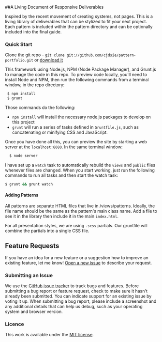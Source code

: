 ##A Living Document of Responsive Deliverables

Inspired by the recent movement of creating systems, not pages. This is a living library of deliverables that can be stylized to fit your next project. Each pattern is included within the pattern directory and can be optionally included into the final guide. 

### Quick Start

Clone the git repo - `git clone git://github.com/cjdsie/pattern-portfolio.git` or [download it](https://github.com/cjdsie/pattern-portfolio/zipball/master)

This framework using Node.js, NPM (Node Package Manager), and Grunt.js to manage the code in this repo. To preview code locally, you'll need to install Node and NPM, then run the following commands from a terminal window, in the repo directory: 

``` bash
 $ npm install
 $ grunt
```

Those commands do the following:

- `npm install` will install the necessary node.js packages to develop on this project
- `grunt` will run a series of tasks defined in `Gruntfile.js`, such as concatenating or minifying CSS and JavaScript.

Once you have done all this, you can preview the site by starting a web server at the `localhost:8080`. In the same terminal window:

``` bash
  $ node server
```

I have set up a `watch` task to automatically rebuild the `views` and `public` files whenever files are changed. When you start working, just run the following commands to run all tasks and then start the watch task:

``` bash
$ grunt && grunt watch
``` 

#### Adding Patterns

All patterns are separate HTML files that live in /views/patterns. Ideally, the file name should be the same as the pattern's main class name. Add a file to see it in the library then include it in the main `index.html`.

For all presentation styles, we are using `.scss` partials. Our gruntfile will combine the partials into a single CSS file. 

## Feature Requests

If you have an idea for a new feature or a suggestion how to improve an existing feature, let me know! [Open a new issue](https://github.com/cjdsie/pattern-portfolio/issues/new) to describe your request.
  

### Submitting an Issue

We use the [GitHub issue tracker](https://github.com/cjdsie/pattern-portfolio/issues/) to track bugs and features. Before submitting a bug report or feature request, check to make sure it hasn't already been submitted. You can indicate support for an existing issue by voting it up. When submitting a bug report, please include a screenshot and any additional details that can help us debug, such as your operating system and browser version.

### Licence

This work is available under the [MIT license](http://chrisdasie.mit-license.org).